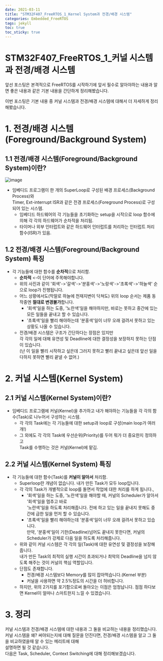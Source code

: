 ```yaml
---
date: 2021-03-11
title: "STM32F407_FreeRTOS_1_Kernel System과 전경/배경 시스템"
categories: Embedded_FreeRTOS
tags: jekyll
toc: true  
toc_sticky: true 
---
```


STM32F407_FreeRTOS_1_커널 시스템과 전경/배경 시스템
=============
앞선 포스팅은 본격적으로 FreeRTOS를 시작하기에 앞서 필수로 알아야하는 내용과 알면 좋은 내용과 같은 기본 내용을 간단하게 정리해봤습니다.

이번 포스팅은 기본 내용 중 커널 시스템과 전경/배경 시스템에 대해서 더 자세하게 정리해봤습니다.

# 1. 전경/배경 시스템(Foreground/Background System)
## 1.1 전경/배경 시스템(Foreground/Background System)이란?
![image](https://user-images.githubusercontent.com/79636864/110751841-c3aca700-8287-11eb-9b5b-43a1792582eb.png)
* 임베디드 프로그램이 한 개의 SuperLoop로 구성된 배경 프로세스(Background Process)와    
  Timer, Ext-interrupt ISR과 같은 전경 프로세스(Foreground Process)로 구성되어 있는 시스템.
    * 임베디드 하드웨어의 각 기능들을 초기화하는 setup을 시작으로 loop 함수에 의해 각 각의 하드웨어가 순차적을 처리됨.
    * 타이머나 외부 인터럽트와 같은 하드웨어 인터럽트를 처리하는 인터럽트 처리함수(ISR)가 있음.

## 1.2 전경/배경 시스템(Foreground/Background System) 특징
* 각 기능들에 대한 함수를 **순차적**으로 처리함.
    * **순차적** <-이 단어에 주목해야합니다. 
    * 위의 사진과 같이 '회색'->'갈색'->'분홍색'->'노랑색'->'초록색'->'하늘색' 순으로 loop가 진행됩니다.
    * 어느 상황에서도(막말로 하늘에 천재지변이 닥쳐도) 위의 loop 순서는 제품 동작중엔 **절대로 변경불가**합니다.
        * '회색'일을 하는 도중, '노란색'일을 해야하지만, 바로는 못하고 중간에 있는 모든 일들을 끝내고 할 수 있습니다.
        * '초록색'일을 빨리 해야하는데 '분홍색'일이 너무 오래 걸려서 못하고 있는 상황도 나올 수 있습니다.
    * 전경/배경 시스템은 구조가 간단하다는 장점은 있지만    
      각 각의 일에 대해 유연성 및 Deadline에 대한 결정성을 보장하지 못하는 단점이 있습니다.    
      (난 이 일을 빨리 시작하고 싶은데 그러지 못하고 빨리 끝내고 싶은데 앞선 일을 다하지 못하면 빨리 끝낼 수 없어.)

# 2. 커널 시스템(Kernel System)
## 2.1 커널 시스템(Kernel System)이란?
* 임베디드 프로그램에 커널(Kernel)을 추가하고 내가 해야하는 기능들을 각 각의 함수(Task)로 나누어서 구성하는 시스템.
    * 각 각의 Task에는 각 기능들에 대한 setup과 loop로 구성(main loop가 여러개!)
    * 그 외에도 각 각의 Task에 우선순위(Priority)를 두어 뭐가 더 중요한지 정의하고    
      Task를 수행하는 것은 커널(Kernel)에 맡김.

## 2.2 커널 시스템(Kernel System) 특징
* 각 기능들에 대한 함수(Task)를 **커널이 알아서** 처리함.
    * Superloop란 개념이 없습니다. 내가 만든 Task가 모두 loop입니다.
    * 각 각의 Task가 개별적으로 loop를 돌면서 작업에 대한 처리를 하게 됩니다.,
        * '회색'일을 하는 도중, '노란색'일을 해야할 때, 커널의 Scheduler가 알아서 '회색'일을 멈추고 바로    
          '노란색'일을 하도록 처리해줍니다. 전에 하고 있는 일을 끝내지 못해도 중간에 급한 일을 먼저 할 수 있습니다.
        * '초록색'일을 빨리 해야하는데 '분홍색'일이 너무 오래 걸려서 못하고 있습니다.    
          만약, '분홍색'일이 기한(Deadline)넘어도 끝내지 못한다면, 커널의 Scheduler가 강제로 다음 일을 하도록 처리해줍니다.
    * 위와 같이 커널 시스템은 각 각의 일(Task)에 대한 유연성 및 결정성을 보장해줍니다.    
      내가 만든 Task의 최적의 실행 시간이 초과되거나 최악의 Deadline을 넘지 않도록 해주는 것이 커널의 핵심 역할입니다.
    * 단점도 존재합니다. 
        * 전경/배경 시스템보다 Memory를 많이 잡아먹습니다.(Kernel 부분)
        * 커널을 사용하면 약 2.5%정도의 시간을 더 허비합니다.    
    * 하지만, 위의 2가지를 포기함으로써 돌아오는 이점은 엄청납니다. 점점 하다보면 Kernel이 얼마나 스마트한지 느낄 수 있겠습니다.

# 3. 정리
커널 시스템과 전경/배경 시스템에 대한 내용과 그 둘을 비교하는 내용을 정리했습니다.    
커널 시스템을 왜? 써야되는지에 대해 질문을 던진다면, 전경/배경 시스템을 알고 그 둘을 비교하였을때 알 수 있는 메리트에 대해    
설명하면 될 것 같습니다.    
다음은 Task, Scheduler, Context Switching에 대해 정리해보겠습니다.
